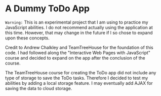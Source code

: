 # A Dummy ToDo App

`Warning:` This is an experimental project that I am using to practice my JavaScript abilities.
I do not recommend actually using the application at this time. However, that may change in the future if I so chose to expand upon these concepts.

Credit to Andrew Chalkley and TeamTreeHouse for the foundation of this code. I had followed along the "Interactive Web Pages with JavaScript" course and decided to expand on the app after the conclusion of the course.

The TeamTreeHouse course for creating the ToDo app did not include any type of storage to save the ToDo tasks. Therefore I decided to test my abilities by adding a local storage feature. I may eventually add AJAX for saving the data to cloud storage.